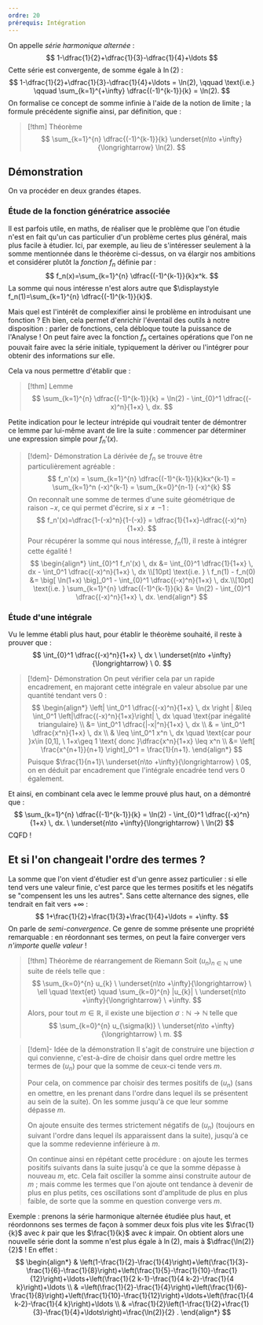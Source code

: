 ```yaml
---
ordre: 20
prérequis: Intégration
---
```

On appelle *série harmonique alternée* :
$$
1-\dfrac{1}{2}+\dfrac{1}{3}-\dfrac{1}{4}+\ldots
$$
Cette série est convergente, de somme égale à $\ln(2)$ :
$$
1-\dfrac{1}{2}+\dfrac{1}{3}-\dfrac{1}{4}+\ldots = \ln(2), \qquad \text{i.e.} \qquad \sum_{k=1}^{+\infty} \dfrac{(-1)^{k-1}}{k} = \ln(2).
$$
On formalise ce concept de somme infinie à l'aide de la notion de limite ; la formule précédente signifie ainsi, par définition, que :

> [!thm] Théorème
> $$
> \sum_{k=1}^{n} \dfrac{(-1)^{k-1}}{k} \underset{n\to +\infty}{\longrightarrow} \ln(2).
> $$

## Démonstration

On va procéder en deux grandes étapes.

### Étude de la fonction génératrice associée

Il est parfois utile, en maths, de réaliser que le problème que l'on étudie n'est en fait qu'un cas particulier d'un problème certes plus général, mais plus facile à étudier. Ici, par exemple, au lieu de s'intéresser seulement à la somme mentionnée dans le théorème ci-dessus, on va élargir nos ambitions et considérer plutôt la *fonction* $f_n$ définie par :
$$
f_n(x)=\sum_{k=1}^{n} \dfrac{(-1)^{k-1}}{k}x^k.
$$
La somme qui nous intéresse n'est alors autre que $\displaystyle f_n(1)=\sum_{k=1}^{n} \dfrac{(-1)^{k-1}}{k}$.

Mais quel est l'intérêt de complexifier ainsi le problème en introduisant une fonction ? Eh bien, cela permet d'enrichir l'éventail des outils à notre disposition : parler de fonctions, cela débloque toute la puissance de l'Analyse ! On peut faire avec la fonction $f_n$ certaines opérations que l'on ne pouvait faire avec la série initiale, typiquement la dériver ou l'intégrer pour obtenir des informations sur elle.

Cela va nous permettre d'établir que :

> [!thm] Lemme
>  $$
> \sum_{k=1}^{n} \dfrac{(-1)^{k-1}}{k} = \ln(2) -  \int_{0}^1 \dfrac{(-x)^n}{1+x} \, dx.
> $$

Petite indication pour le lecteur intrépide qui voudrait tenter de démontrer ce lemme par lui-même avant de lire la suite : commencer par déterminer une expression simple pour $f_n'(x)$.

> [!dem]- Démonstration
> La dérivée de $f_n$ se trouve être particulièrement agréable :
> $$
> f_n'(x) = \sum_{k=1}^{n} \dfrac{(-1)^{k-1}}{k}kx^{k-1} = \sum_{k=1}^n  (-x)^{k-1} = \sum_{k=0}^{n-1}  (-x)^{k}
> $$
> On reconnaît une somme de termes d'une suite géométrique de raison $-x$, ce qui permet d'écrire, si $x\neq -1$ :
> $$
> f_n'(x)=\dfrac{1-(-x)^n}{1-(-x)} = \dfrac{1}{1+x}-\dfrac{(-x)^n}{1+x}.
> $$
> Pour récupérer la somme qui nous intéresse, $f_n(1)$, il reste à intégrer cette égalité !
> $$
> \begin{align*}
>  \int_{0}^1 f_n'(x) \, dx &= \int_{0}^1 \dfrac{1}{1+x} \, dx - \int_0^1 \dfrac{(-x)^n}{1+x} \, dx \\[10pt]
> \text{i.e.  } \  f_n(1) - f_n(0) &= \big[ \ln(1+x) \big]_0^1  -  \int_{0}^1 \dfrac{(-x)^n}{1+x} \, dx.\\[10pt]
> \text{i.e.  }  \sum_{k=1}^{n} \dfrac{(-1)^{k-1}}{k} &= \ln(2) -  \int_{0}^1 \dfrac{(-x)^n}{1+x} \, dx.
> \end{align*}
> $$


### Étude d'une intégrale

Vu le lemme établi plus haut, pour établir le théorème souhaité, il reste à prouver que :
$$
\int_{0}^1 \dfrac{(-x)^n}{1+x} \, dx \ \underset{n\to +\infty}{\longrightarrow} \ 0.
$$
> [!dem]- Démonstration
> On peut vérifier cela par un rapide encadrement, en majorant cette intégrale en valeur absolue par une quantité tendant vers 0 :
> $$
> \begin{align*}
> \left| \int_0^1 \dfrac{(-x)^n}{1+x} \, dx \right | &\leq \int_0^1 \left|\dfrac{(-x)^n}{1+x}\right| \, dx  \quad \text{par inégalité triangulaire} \\
> &= \int_0^1 \dfrac{|-x|^n}{1+x} \, dx \\
> & = \int_0^1 \dfrac{x^n}{1+x} \, dx \\
> & \leq \int_0^1 x^n \, dx \quad \text{car pour }x\in [0,1], \  1+x\geq 1 \text{ donc }\dfrac{x^n}{1+x} \leq x^n  \\
> &= \left[  \frac{x^{n+1}}{n+1}  \right]_0^1 = \frac{1}{n+1}.
> \end{align*}
> $$
> Puisque $\frac{1}{n+1}\ \underset{n\to +\infty}{\longrightarrow} \ 0$, on en déduit par encadrement que l'intégrale encadrée tend vers 0 également.

Et ainsi, en combinant cela avec le lemme prouvé plus haut, on a démontré que :
$$
\sum_{k=1}^{n} \dfrac{(-1)^{k-1}}{k} = \ln(2) -  \int_{0}^1 \dfrac{(-x)^n}{1+x} \, dx. \ \underset{n\to +\infty}{\longrightarrow} \  \ln(2)
$$
CQFD !
## Et si l'on changeait l'ordre des termes ?

La somme que l'on vient d'étudier est d'un genre assez particulier : si elle tend vers une valeur finie, c'est parce que les termes positifs et les négatifs se "compensent les uns les autres". Sans cette alternance des signes, elle tendrait en fait vers $+\infty$ :
$$
1+\frac{1}{2}+\frac{1}{3}+\frac{1}{4}+\ldots = +\infty.
$$
On parle de *semi-convergence*. Ce genre de somme présente une propriété remarquable : en réordonnant ses termes, on peut la faire converger vers *n'importe quelle valeur* !

> [!thm] Théorème de réarrangement de Riemann
> Soit $(u_n)_{n\in \mathbb{N}}$ une suite de réels telle que :
> $$
> \sum_{k=0}^{n} u_{k} \ \underset{n\to +\infty}{\longrightarrow} \ \ell \quad \text{et} \quad \sum_{k=0}^{n} |u_{k}| \ \underset{n\to +\infty}{\longrightarrow} \  +\infty.
> $$
> Alors, pour tout $m\in \mathbb{R}$, il existe une bijection $\sigma : \mathbb{N} \to \mathbb{N}$ telle que
>  $$
> \sum_{k=0}^{n} u_{\sigma(k)} \ \underset{n\to +\infty}{\longrightarrow} \ m.
> $$

> [!dem]- Idée de la démonstration
> Il s'agit de construire une bijection $\sigma$ qui convienne, c'est-à-dire de choisir dans quel ordre mettre les termes de $(u_n)$ pour que la somme de ceux-ci tende vers $m$.
> 
> Pour cela, on commence par choisir des termes positifs de $(u_n)$ (sans en omettre, en les prenant dans l'ordre dans lequel ils se présentent au sein de la suite). On les somme jusqu'à ce que leur somme dépasse $m$.
> 
> On ajoute ensuite des termes strictement négatifs de $(u_n)$ (toujours en suivant l'ordre dans lequel ils apparaissent dans la suite), jusqu'à ce que la somme redevienne inférieure à $m$.
> 
> On continue ainsi en répétant cette procédure : on ajoute les termes positifs suivants dans la suite jusqu'à ce que la somme dépasse à nouveau $m$, etc.
> Cela fait osciller la somme ainsi construite autour de $m$ ; mais comme les termes que l'on ajoute ont tendance à devenir de plus en plus petits, ces oscillations sont d'amplitude de plus en plus faible, de sorte que la somme en question converge vers $m$.

Exemple : prenons la série harmonique alternée étudiée plus haut, et réordonnons ses termes de façon à sommer deux fois plus vite les $\frac{1}{k}$ avec $k$ pair que les $\frac{1}{k}$ avec $k$ impair. On obtient alors une nouvelle série dont la somme n'est plus égale à $\ln(2)$, mais à $\dfrac{\ln(2)}{2}$ ! En effet :
$$
\begin{align*}
& \left(1-\frac{1}{2}-\frac{1}{4}\right)+\left(\frac{1}{3}-\frac{1}{6}-\frac{1}{8}\right)+\left(\frac{1}{5}-\frac{1}{10}-\frac{1}{12}\right)+\ldots+\left(\frac{1}{2 k-1}-\frac{1}{4 k-2}-\frac{1}{4 k}\right)+\ldots \\
& =\left(\frac{1}{2}-\frac{1}{4}\right)+\left(\frac{1}{6}-\frac{1}{8}\right)+\left(\frac{1}{10}-\frac{1}{12}\right)+\ldots+\left(\frac{1}{4 k-2}-\frac{1}{4 k}\right)+\ldots \\
& =\frac{1}{2}\left(1-\frac{1}{2}+\frac{1}{3}-\frac{1}{4}+\ldots\right)=\frac{\ln(2)}{2} .
\end{align*}
$$
